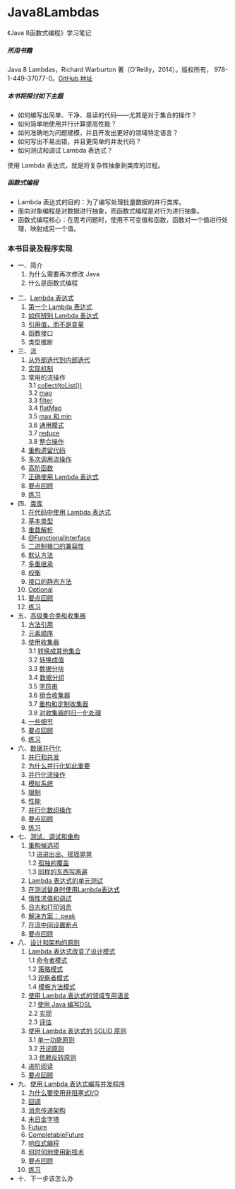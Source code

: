# Java8Lambdas
《Java 8函数式编程》学习笔记  
##### 所用书籍
Java 8 Lambdas，Richard Warburton 著（O’Reilly，2014）。版权所有， 978-1-449-37077-0。[GitHub 地址](https://github.com/RichardWarburton/java-8-lambdas-exercises)
##### 本书将探讨如下主题
* 如何编写出简单、干净、易读的代码——尤其是对于集合的操作？
* 如何简单地使用并行计算提高性能？
* 如何准确地为问题建模，并且开发出更好的领域特定语言？
* 如何写出不易出错，并且更简单的并发代码？
* 如何测试和调试 Lambda 表达式？   

使用 Lambda 表达式，就是将复杂性抽象到类库的过程。
##### 函数式编程
* Lambda 表达式的目的：为了编写处理批量数据的并行类库。
* 面向对象编程是对数据进行抽象，而函数式编程是对行为进行抽象。
* 函数式编程核心：在思考问题时，使用不可变值和函数，函数对一个值进行处理，映射成另一个值。  

### 本书目录及程序实现
* 一、简介  
     1. 为什么需要再次修改 Java  
     2. 什么是函数式编程
 - 二、[Lambda 表达式](src/main/java/com/java8/lambda/chapter2)
     1. [第一个 Lambda 表达式 ](src/main/java/com/java8/lambda/chapter2/Course1SwingButton.java) 
     2. [如何辨别 Lambda 表达式](src/main/java/com/java8/lambda/chapter2/Course2Discern.java)
     3. [引用值，而不是变量](src/main/java/com/java8/lambda/chapter2/Course3UseValue.java)
     4. 函数接口
     5. 类型推断
 - 三、[流](src/main/java/com/java8/lambda/chapter3)
     1. [从外部迭代到内部迭代](src/main/java/com/java8/lambda/chapter3/Course1Stream.java)
     2. [实现机制](src/main/java/com/java8/lambda/chapter3/Course2Mechanism.java)
     3. 常用的流操作  
     	 3.1	[collect(toList())](src/main/java/com/java8/lambda/chapter3/Course31Collect.java)  
     	 3.2	[map](src/main/java/com/java8/lambda/chapter3/Course32Map.java)  
     	 3.3	[filter](src/main/java/com/java8/lambda/chapter3/Course33Filter.java)  
     	 3.4	[flatMap](src/main/java/com/java8/lambda/chapter3/Course34FlatMap.java)  
     	 3.5	[max 和  min](src/main/java/com/java8/lambda/chapter3/Course35MaxMin.java)    
     	 3.6	[通用模式](src/main/java/com/java8/lambda/chapter3/Course36Common.java)    
     	 3.7	[reduce](src/main/java/com/java8/lambda/chapter3/Course37Reduce.java)   
     	 3.8	[整合操作](src/main/java/com/java8/lambda/chapter3/Course38Integration.java)   
     4. [重构遗留代码](src/main/java/com/java8/lambda/chapter3/Course4Refactoring.java)
     5. [多次调用流操作](src/main/java/com/java8/lambda/chapter3/Course5MultipleUse.java)
     6. [高阶函数](src/main/java/com/java8/lambda/chapter3/Course6HigherFunction.java)
     7. [正确使用 Lambda 表达式](src/main/java/com/java8/lambda/chapter3/Course7CorrectUse.java)
     8. [要点回顾](src/main/java/com/java8/lambda/chapter3/Course8KeyPoint.java)
     9. [练习](src/main/java/com/java8/lambda/chapter3/Course9Exercises.java)
 - 四、[类库](src/main/java/com/java8/lambda/chapter4)
     1. [在代码中使用 Lambda 表达式](src/main/java/com/java8/lambda/chapter4/Course01CodeUse.java)
     2. [基本类型](src/main/java/com/java8/lambda/chapter4/Course02BasicType.java)
     3. [重载解析](src/main/java/com/java8/lambda/chapter4/Course03Overload.java)
     4. [@FunctionalInterface](src/main/java/com/java8/lambda/chapter4/Course04FunctionalInterface.java)
     5. [二进制接口的兼容性](src/main/java/com/java8/lambda/chapter4/Course05BinaryCompatible.java)
     6. [默认方法](src/main/java/com/java8/lambda/chapter4/Course06DefaultMethods.java)
     7. [多重继承](src/main/java/com/java8/lambda/chapter4/Course07MultExtends.java)
     8. [权衡](src/main/java/com/java8/lambda/chapter4/Course08Tradeoffs.java)
     9. [接口的静态方法](src/main/java/com/java8/lambda/chapter4/Course09StaticMethods.java)
     10. [Optional](src/main/java/com/java8/lambda/chapter4/Course10Optional.java)
     11. [要点回顾](src/main/java/com/java8/lambda/chapter4/Course11KeyPoints.java)
     12. [练习](src/main/java/com/java8/lambda/chapter4/Course12Exercises.java)
- 五、[高级集合类和收集器](src/main/java/com/java8/lambda/chapter5)
     1. [方法引用](src/main/java/com/java8/lambda/chapter5/Course1MethodReferences.java)       
     2. [元素顺序](src/main/java/com/java8/lambda/chapter5/Course2ElementOrdering.java)    
     3. [使用收集器](src/main/java/com/java8/lambda/chapter5/Course30EnterCollector.java)   
     	3.1 [转换成其他集合](src/main/java/com/java8/lambda/chapter5/Course31IntoOther.java)  
     	3.2	[转换成值](src/main/java/com/java8/lambda/chapter5/Course32ToValues.java)  
     	3.3	[数据分块](src/main/java/com/java8/lambda/chapter5/Course33PartitioningData.java)  
     	3.4	[数据分组](src/main/java/com/java8/lambda/chapter5/Course34GroupingData.java)  
     	3.5	[字符串](src/main/java/com/java8/lambda/chapter5/Course35Strings.java)  
     	3.6	[组合收集器](src/main/java/com/java8/lambda/chapter5/Course36ComposingCollectors.java)   
     	3.7 [重构和定制收集器](src/main/java/com/java8/lambda/chapter5/Course37RefactoringCollectors.java)  
     	3.8 [对收集器的归一化处理](src/main/java/com/java8/lambda/chapter5/Course38ReductionCollector.java)  
     4. [一些细节](src/main/java/com/java8/lambda/chapter5/Course4CollectionNiceties.java)  
     5. [要点回顾](src/main/java/com/java8/lambda/chapter5/Course5KeyPoints.java)
     6. [练习](src/main/java/com/java8/lambda/chapter5/Course6Exercises.java)
- 六、[数据并行化](src/main/java/com/java8/lambda/chapter6)
     1. [并行和并发](src/main/java/com/java8/lambda/chapter6/Course1Parallelism.java)
     2. [为什么并行化如此重要](src/main/java/com/java8/lambda/chapter6/Course2WhyImportant.java)
     3. [并行化流操作](src/main/java/com/java8/lambda/chapter6/Course3StreamOperations.java)
     4. [模拟系统](src/main/java/com/java8/lambda/chapter6/Course4Simulations.java)
     5. [限制](src/main/java/com/java8/lambda/chapter6/Course5Caveats.java)
     6. [性能](src/main/java/com/java8/lambda/chapter6/Course6Performance.java)
     7. [并行化数组操作](src/main/java/com/java8/lambda/chapter6/Course7ArrayOperations.java)
     8. [要点回顾](src/main/java/com/java8/lambda/chapter6/Course8KeyPoints.java)
     9. [练习](src/main/java/com/java8/lambda/chapter6/Course9Exercises.java)
- 七、[测试、调试和重构](src/main/java/com/java8/lambda/chapter7)
     1. [重构候选项](src/main/java/com/java8/lambda/chapter7/Course10RefactoringCandidates.java)  
     	1.1 [进进出出、摇摇晃晃](src/main/java/com/java8/lambda/chapter7/Course11InOut.java)  
     	1.2 [孤独的覆盖](src/main/java/com/java8/lambda/chapter7/Course12LonelyOverride.java)  
     	1.3 [同样的东西写两遍](src/main/java/com/java8/lambda/chapter7/Course13EverythingTwice.java)  
     2. [Lambda 表达式的单元测试](src/main/java/com/java8/lambda/chapter7/Course2UnitTesting.java)
     3. [在测试替身时使用Lambda表达式](src/main/java/com/java8/lambda/chapter7/Course3TestDoubles.java)
     4. [惰性求值和调试](src/main/java/com/java8/lambda/chapter7/Course4LazyEvaluation.java)
     5. [日志和打印消息](src/main/java/com/java8/lambda/chapter7/Course5Logging.java)
     6. [解决方案： peak](src/main/java/com/java8/lambda/chapter7/Course6Peek.java)
     7. [在流中间设置断点](src/main/java/com/java8/lambda/chapter7/Course7Breakpoints.java)
     8. [要点回顾](src/main/java/com/java8/lambda/chapter7/Course8KeyPoints.java)  
- 八、[设计和架构的原则](src/main/java/com/java8/lambda/chapter8)
     1. [Lambda 表达式改变了设计模式](src/main/java/com/java8/lambda/chapter8/Course10DesignPatterns.java)  
     	1.1 [命令者模式](src/main/java/com/java8/lambda/chapter8/Course11CommandPattern.java)  
     	1.2 [策略模式](src/main/java/com/java8/lambda/chapter8/Course12StrategyPattern.java)  
     	1.3 [观察者模式](src/main/java/com/java8/lambda/chapter8/Course13ObserverPattern.java)  
     	1.4 [模板方法模式](src/main/java/com/java8/lambda/chapter8/Course14TemplateMethodPattern.java)
     2. [使用 Lambda 表达式的领域专用语言](src/main/java/com/java8/lambda/chapter8/Course20SpecificLanguages.java)  
     	2.1 [使用 Java 编写DSL](src/main/java/com/java8/lambda/chapter8/Course21DSLinJava.java)  
     	2.2 [实现](src/main/java/com/java8/lambda/chapter8/Course22How.java)  
     	2.3 [评估](src/main/java/com/java8/lambda/chapter8/Course23Evaluation.java)  
     3. [使用 Lambda 表达式的 SOLID 原则](src/main/java/com/java8/lambda/chapter8/Course30SOLID.java)  
     	3.1 [单一功能原则](src/main/java/com/java8/lambda/chapter8/Course31SingleResponsibility.java)  
     	3.2 [开闭原则](src/main/java/com/java8/lambda/chapter8/Course32OpenClosed.java)  
     	3.3 [依赖反转原则](src/main/java/com/java8/lambda/chapter8/Course33DependencyInversion.java)  
     4. [进阶阅读](src/main/java/com/java8/lambda/chapter8/Course4FurtherReading.java)
     5. [要点回顾](src/main/java/com/java8/lambda/chapter8/Course5KeyPoints.java)  
- 九、[使用 Lambda 表达式编写并发程序](src/main/java/com/java8/lambda/chapter9)  
     1. [为什么要使用非阻塞式I/O](src/main/java/com/java8/lambda/chapter9/Course01NonblockingIO.java)
     2. [回调](src/main/java/com/java8/lambda/chapter9/Course02Callbacks.java)
     3. [消息传递架构](src/main/java/com/java8/lambda/chapter9/Course03MessagePassing.java)
     4. [末日金字塔](src/main/java/com/java8/lambda/chapter9/Course04DoomPyramid.java)
     5. [Future](src/main/java/com/java8/lambda/chapter9/Course05Futures.java)
     6. [CompletableFuture](src/main/java/com/java8/lambda/chapter9/Course06CompletableFutures.java)
     7. [响应式编程](src/main/java/com/java8/lambda/chapter9/Course07ReactiveProgramming.java)
     8. [何时何地使用新技术](src/main/java/com/java8/lambda/chapter9/Course08WhenWhere.java)
     9. [要点回顾](src/main/java/com/java8/lambda/chapter9/Course09KeyPoints.java)
     10. [练习](src/main/java/com/java8/lambda/chapter9/Course10Exercises.java)
- 十、下一步该怎么办

